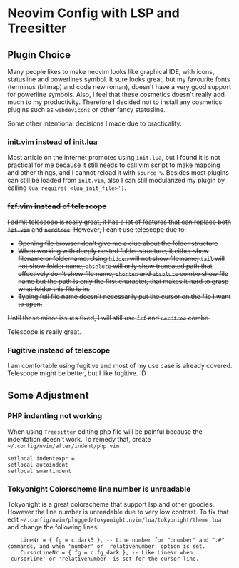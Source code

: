# Neovim Config with LSP and Treesitter

## Plugin Choice

Many people likes to make neovim looks like graphical IDE, with icons, statusline and powerlines symbol. It sure looks great, but my favourite fonts (terminus (bitmap) and code new roman), doesn't have a very good support for powerline symbols. Also, I feel that these cosmetics doesn't really add much to my productivity. Therefore I decided not to install any cosmetics plugins such as `webdevicons` or other fancy statusline.

Some other intentional decisions I made due to practicality:

### init.vim instead of init.lua

Most article on the internet promotes using `init.lua`, but I found it is not practical for me because it still needs to call vim script to make mapping and other things, and I cannot reload it with `source %`. Besides most plugins can still be loaded from `init.vim`, also I can still modularized my plugin by calling `lua require('<lua_init_file>')`.

### ~~fzf.vim instead of telescope~~

~~I admit telescope is really great, it has a lot of features that can replace both `fzf.vim` and `nerdtree`. However, I can't use telescope due to:~~

- ~~Opening file browser don't give me a clue about the folder structure~~
- ~~When working with deeply nested folder structure, it either show filename or foldername. Using `hidden` will not show file name, `tail` will not show folder name, `absolute` will only show truncated path that effectively don't show file name, `shorten` and `absolute` combo show file name but the path is only the first character, that makes it hard to grasp what folder this file is in.~~
- ~~Typing full file name doesn't necessarily put the cursor on the file I want to open.~~

~~Until these minor issues fixed, I will still use `fzf` and `nerdtree` combo.~~

Telescope is really great.

### Fugitive instead of telescope

I am comfortable using fugitive and most of my use case is already covered. Telescope might be better, but I like fugitive. :D

## Some Adjustment

### PHP indenting not working

When using `Treesitter` editing php file will be painful because the indentation doesn't work. To remedy that, create `~/.config/nvim/after/indent/php.vim`

```
setlocal indentexpr =
setlocal autoindent
setlocal smartindent
```

### Tokyonight Colorscheme line number is unreadable

Tokyonight is a great colorscheme that support lsp and other goodies. However the line number is unreadable due to very low contrast. To fix that edit `~/.config/nvim/plugged/tokyonight.nvim/lua/tokyonight/theme.lua` and change the following lines:

```
    LineNr = { fg = c.dark5 }, -- Line number for ":number" and ":#" commands, and when 'number' or 'relativenumber' option is set.
    CursorLineNr = { fg = c.fg_dark }, -- Like LineNr when 'cursorline' or 'relativenumber' is set for the cursor line.
```
